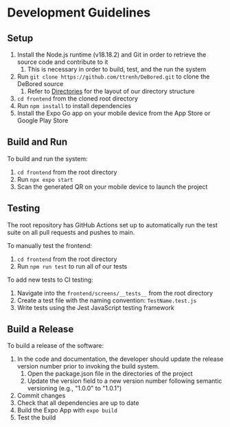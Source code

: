 # Development Guidelines 

## Setup 

1. Install the Node.js runtime (v18.18.2) and Git in order to retrieve the source code and contribute to it
      1. This is necessary in order to build, test, and the run the system
2. Run `git clone https://github.com/ttrenh/DeBored.git` to clone the DeBored source
      1. Refer to [Directories](#directories) for the layout of our directory structure
4. `cd frontend` from the cloned root directory
5. Run `npm install` to install dependencies
6. Install the Expo Go app on your mobile device from the App Store or Google Play Store
  
## Build and Run 

To build and run the system: 
1. `cd frontend` from the root directory
2. Run `npx expo start`
3. Scan the generated QR on your mobile device to launch the project

## Testing 

The root repository has GitHub Actions set up to automatically run the test suite on all pull requests and pushes to main. 

To manually test the frontend: 
1. `cd frontend` from the root directory
2. Run `npm run test` to run all of our tests

To add new tests to CI testing: 
1. Navigate into the `frontend/screens/__tests__` from the root directory
2. Create a test file with the naming convention: `TestName.test.js`
3. Write tests using the Jest JavaScript testing framework

## Build a Release 

To build a release of the software:
1. In the code and documentation, the developer should update the release version number prior to invoking the build system.
      1. Open the package.json file in the directories of the project
      2. Update the version field to a new version number following semantic versioning (e.g., "1.0.0" to "1.0.1")
3. Commit changes
4. Check that all dependencies are up to date
5. Build the Expo App with `expo build`
6. Test the build 
